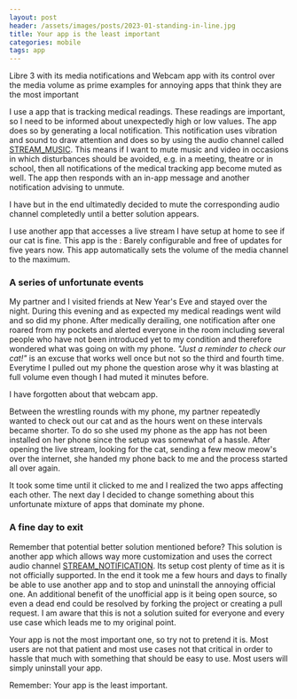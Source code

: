 ```yaml
---
layout: post
header: /assets/images/posts/2023-01-standing-in-line.jpg
title: Your app is the least important
categories: mobile
tags: app
---
```


Libre 3 with its media notifications and Webcam app with its control over the media volume as prime examples for annoying apps that think they are the most important

I use a app that is tracking medical readings. These readings are important, so I need to be informed about unexpectedly high or low values. The app does so by generating a local notification. This notification uses vibration and sound to draw attention and does so by using the audio channel called [STREAM_MUSIC](https://developer.android.com/reference/android/media/AudioManager#STREAM_MUSIC). This means if I want to mute music and video in occasions in which disturbances should be avoided, e.g. in a meeting, theatre or in school, then all notifications of the medical tracking app become muted as well. The app then responds with an in-app message and another notification advising to unmute.

I have but in the end ultimatedly decided to mute the corresponding audio channel completedly until a better solution appears.

I use another app that accesses a live stream I have setup at home to see if our cat is fine. This app is the : Barely configurable and free of updates for five years now. This app automatically sets the volume of the media channel to the maximum.

### A series of unfortunate events

My partner and I visited friends at New Year's Eve and stayed over the night. During this evening and as expected my medical readings went wild and so did my phone. After medically derailing, one notification after one roared from my pockets and alerted everyone in the room including several people who have not been introduced yet to my condition and therefore wondered what was going on with my phone. *"Just a reminder to check our cat!"* is an excuse that works well once but not so the third and fourth time. Everytime I pulled out my phone the question arose why it was blasting at full volume even though I had muted it minutes before. 

I have forgotten about that webcam app.

Between the wrestling rounds with my phone, my partner repeatedly wanted to check out our cat and as the hours went on these intervals became shorter. To do so she used my phone as the app has not been installed on her phone since the setup was somewhat of a hassle. After opening the live stream, looking for the cat, sending a few meow meow's over the internet, she handed my phone back to me and the process started all over again.

It took some time until it clicked to me and I realized the two apps affecting each other. The next day I decided to change something about this unfortunate mixture of apps that dominate my phone.

### A fine day to exit

Remember that potential better solution mentioned before? This solution is another app which allows way more customization and uses the correct audio channel [STREAM_NOTIFICATION](https://developer.android.com/reference/android/media/AudioManager#STREAM_NOTIFICATION). Its setup cost plenty of time as it is not officially supported. In the end it took me a few hours and days to finally be able to use another app and to stop and uninstall the annoying official one. An additional benefit of the unofficial app is it being open source, so even a dead end could be resolved by forking the project or creating a pull request. I am aware that this is not a solution suited for everyone and every use case which leads me to my original point.

Your app is not the most important one, so try not to pretend it is. Most users are not that patient and most use cases not that critical in order to hassle that much with something that should be easy to use. Most users will simply uninstall your app.

Remember: Your app is the least important.